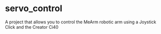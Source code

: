 # servo_control
A project that allows you to control the MeArm robotic arm using a Joystick Click and the Creator Ci40
